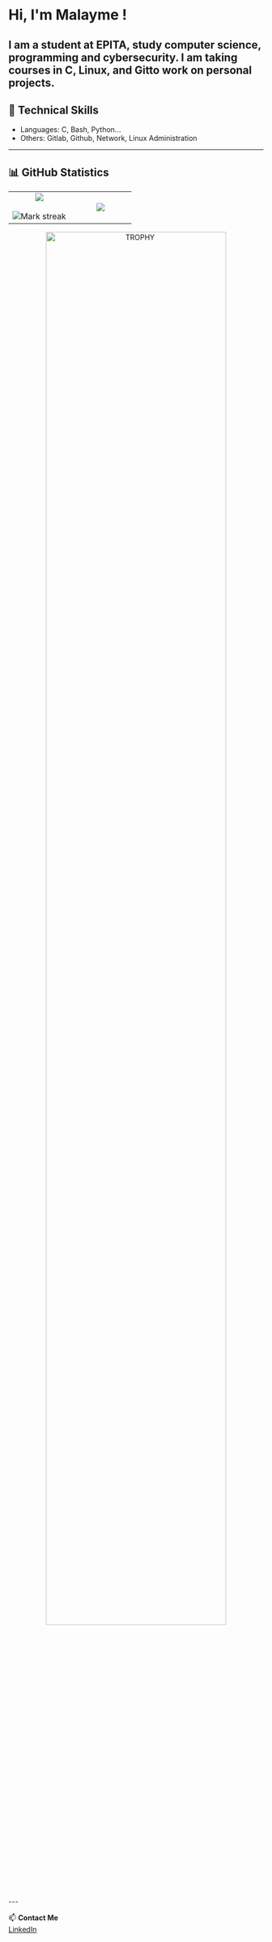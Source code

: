 # Hi, I'm Malayme !
I am a student at EPITA, study computer science, programming and cybersecurity. I am taking courses in C, Linux, and Gitto work on personal projects. 
---
## 🔧 Technical Skills
- Languages: C, Bash, Python...  
- Others: Gitlab, Github, Network, Linux Administration

---

## 📊 GitHub Statistics
<!--- stats & Trophy (start) -->
<p align="center">
  <!--- stats (start) -->
<table align="center">
<tr border="none">
<td width="50%" align="center">
  
  <img  align="center"  src="https://github-readme-stats.vercel.app/api?username=Malayme&theme=dark&show_icons=true&count_private=true" />
  <br></br>
  <img  title="🔥 Get streak stats for your profile at git.io/streak-stats" alt="Mark streak" src="https://github-readme-streak-stats.herokuapp.com/?user=Malayme&theme=dark&hide_border=false" /> 
</td>

<td width="50%" align="center">

  <img  align="center"  src="https://github-readme-stats.anuraghazra1.vercel.app/api/top-langs/?username=Malayme&theme=dark&hide_border=false&no-bg=true&no-frame=true&langs_count=10"/>
  
  </td>
</tr>
</table>
<!--- stats (end) -->

<!--- trophy (start) -->
<div align=center>
  <a href="https://github.com/ryo-ma/github-profile-trophy" title="Go to Source">
      <img align="center" width=84% src="https://github-profile-trophy.vercel.app/?username=Malayme&theme=onedark" alt="TROPHY" />
    </a>
</div>
<!--- trophy (start) -->


</p>        
<!--- stats (end) -->
---

📫 **Contact Me**  
[LinkedIn](www.linkedin.com/in/yann-lemaire-suau)
